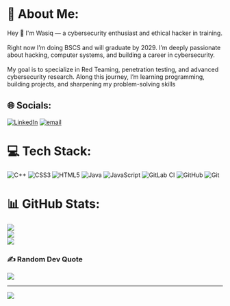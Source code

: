 # 💫 About Me:
Hey 👋 I'm Wasiq — a cybersecurity enthusiast and ethical hacker in training. <br><br>Right now I’m doing BSCS and will graduate by 2029. I’m deeply passionate about hacking, computer systems, and building a career in cybersecurity.<br><br>My goal is to specialize in Red Teaming, penetration testing, and advanced cybersecurity research. Along this journey, I’m learning programming, building projects, and sharpening my problem-solving skills 


## 🌐 Socials:
[![LinkedIn](https://img.shields.io/badge/LinkedIn-%230077B5.svg?logo=linkedin&logoColor=white)](https://linkedin.com/in/MuhammadWasiqMansoor ) [![email](https://img.shields.io/badge/Email-D14836?logo=gmail&logoColor=white)](mailto:wasiqmansoor69@gmail.com) 

# 💻 Tech Stack:
![C++](https://img.shields.io/badge/c++-%2300599C.svg?style=flat&logo=c%2B%2B&logoColor=white) ![CSS3](https://img.shields.io/badge/css3-%231572B6.svg?style=flat&logo=css3&logoColor=white) ![HTML5](https://img.shields.io/badge/html5-%23E34F26.svg?style=flat&logo=html5&logoColor=white) ![Java](https://img.shields.io/badge/java-%23ED8B00.svg?style=flat&logo=openjdk&logoColor=white) ![JavaScript](https://img.shields.io/badge/javascript-%23323330.svg?style=flat&logo=javascript&logoColor=%23F7DF1E) ![GitLab CI](https://img.shields.io/badge/gitlab%20CI-%23181717.svg?style=flat&logo=gitlab&logoColor=white) ![GitHub](https://img.shields.io/badge/github-%23121011.svg?style=flat&logo=github&logoColor=white) ![Git](https://img.shields.io/badge/git-%23F05033.svg?style=flat&logo=git&logoColor=white)
# 📊 GitHub Stats:
![](https://github-readme-stats.vercel.app/api?username=Wasiq2006&theme=neon&hide_border=false&include_all_commits=false&count_private=false)<br/>
![](https://nirzak-streak-stats.vercel.app/?user=Wasiq2006&theme=neon&hide_border=false)<br/>
![](https://github-readme-stats.vercel.app/api/top-langs/?username=Wasiq2006&theme=neon&hide_border=false&include_all_commits=false&count_private=false&layout=compact)

### ✍️ Random Dev Quote
![](https://quotes-github-readme.vercel.app/api?type=vetical&theme=merko)

---
[![](https://visitcount.itsvg.in/api?id=Wasiq2006&icon=0&color=13)](https://visitcount.itsvg.in)

<!-- Proudly created with GPRM ( https://gprm.itsvg.in ) -->
